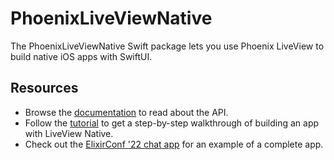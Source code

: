 # PhoenixLiveViewNative

The PhoenixLiveViewNative Swift package lets you use Phoenix LiveView to build native iOS apps with SwiftUI.

## Resources

- Browse the [documentation](https://liveviewnative.github.io/liveview-client-swiftui/documentation/phoenixliveviewnative/) to read about the API.
- Follow the [tutorial](https://liveviewnative.github.io/liveview-client-swiftui/tutorials/yourfirstapp) to get a step-by-step walkthrough of building an app with LiveView Native.
- Check out the [ElixirConf '22 chat app](https://github.com/liveviewnative/elixirconf_chat) for an example of a complete app.
